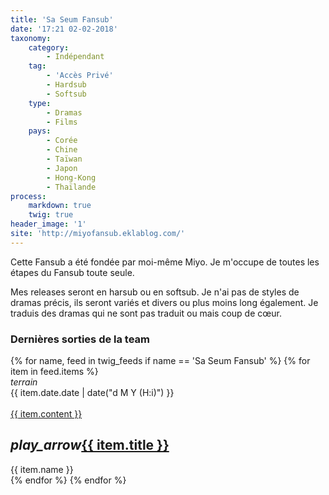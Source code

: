 ```yaml
---
title: 'Sa Seum Fansub'
date: '17:21 02-02-2018'
taxonomy:
    category:
        - Indépendant
    tag:
        - 'Accès Privé'
        - Hardsub
        - Softsub
    type:
        - Dramas
        - Films
    pays:
        - Corée
        - Chine
        - Taïwan
        - Japon
        - Hong-Kong
        - Thaïlande
process:
    markdown: true
    twig: true
header_image: '1'
site: 'http://miyofansub.eklablog.com/'
---
```


Cette Fansub a été fondée par moi-même Miyo. Je m'occupe de toutes les étapes du Fansub toute seule.

Mes releases seront en harsub ou en softsub. Je n'ai pas de styles de dramas précis, ils seront variés et divers ou plus moins long également. Je traduis des dramas qui ne sont pas traduit ou mais coup de cœur.

<div class="gap"></div>
<h3>Dernières sorties de la team</h3>



<div class="row">
{% for name, feed in twig_feeds if name == 'Sa Seum Fansub' %}
{% for item in feed.items %}
<div class="col s12 m6 l4 xl3">
<div class="card">
<span class="top-icon"><i class="material-icons">terrain</i></span>
<div class="rssincl-itemdate">{{ item.date.date | date("d M Y (H:i)") }}</div><br>
<a href="{{ item.url }}" target="_blank"><div class="item-image">{{ item.content }}</div></a>
 <h2 class="truncate"><i class="tiny material-icons">play_arrow</i><a href="{{ item.url }}" target="_blank">{{ item.title }}</a></h2>
<div class="rssincl-itemfeedtitle">{{ item.name }}</div>
</div>
</div>
{% endfor %}
{% endfor %}
</div>